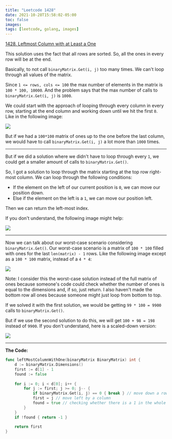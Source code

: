 ```yaml
---
title: "Leetcode 1428"
date: 2021-10-28T15:58:02-05:00
toc: false
images:
tags: [leetcode, golang, images]
---
```


[1428. Leftmost Column with at Least a One](https://leetcode.com/problems/leftmost-column-with-at-least-a-one/)

This solution uses the fact that all rows are sorted. So, all the ones in every row will be at the end.

Basically, to not call `binaryMatrix.Get(i, j)` too many times. We can't loop through all values of the matrix.

Since `1 <= rows, cols <= 100` the max number of elements in the matrix is `100 * 100, 10000`. And the problem says that the max number of calls to `binaryMatrix.Get(i, j)` is `1000`.

We could start with the approach of looping through every column in every row, starting at the end column and working down until we hit the first `0`. Like in the following image:

![](https://i.imgur.com/QXwBecO.png)

But if we had a `100*100` matrix of ones up to the one before the last column, we would have to call `binaryMatrix.Get(i, j)` a lot more than `1000` times.

***

But if we did a solution where we didn't have to loop through every `1`, we could get a smaller amount of calls to `binaryMatrix.Get()`.

So, I got a solution to loop through the matrix starting at the top row right-most column. We can loop through the following conditions:

* If the element on the left of our current position is `0`, we can move our position down.
* Else if the element on the left is a `1`, we can move our position left.

Then we can return the left-most index.

If you don't understand, the following image might help:

![](https://i.imgur.com/6zctkTP.png)

***

Now we can talk about our worst-case scenario considering `binaryMatrix.Get()`. Our worst-case scenario is a matrix of `100 * 100` filled with ones for the last `len(matrix) - 1` rows. Like the following image except as a `100 * 100` matrix, instead of a `4 * 4`:

![](https://i.imgur.com/d76itjZ.png)

Note: I consider this the worst-case solution instead of the full matrix of ones because someone's code could check whether the number of ones is equal to the dimensions and, if so, just return. I also haven't made the bottom row all ones because someone might just loop from bottom to top.

If we solved it with the first solution, we would be getting `99 * 100 = 9900` calls to `binaryMatrix.Get()`.

But if we use the second solution to do this, we will get `100 + 98 = 198` instead of `9900`. If you don't understand, here is a scaled-down version:

![](https://i.imgur.com/uQdLbVM.png)

***

**The Code:**

``` go
func leftMostColumnWithOne(binaryMatrix BinaryMatrix) int {
    d := binaryMatrix.Dimensions()
    first := d[1] - 1
    found := false
    
    for i := 0; i < d[0]; i++ {
        for j := first; j >= 0; j-- {
            if binaryMatrix.Get(i, j) == 0 { break } // move down a row
            first = j // move left by a column
            found = true // checking whether there is a 1 in the whole matrix
        }
    }
    if !found { return -1 }
    
    return first
}
```